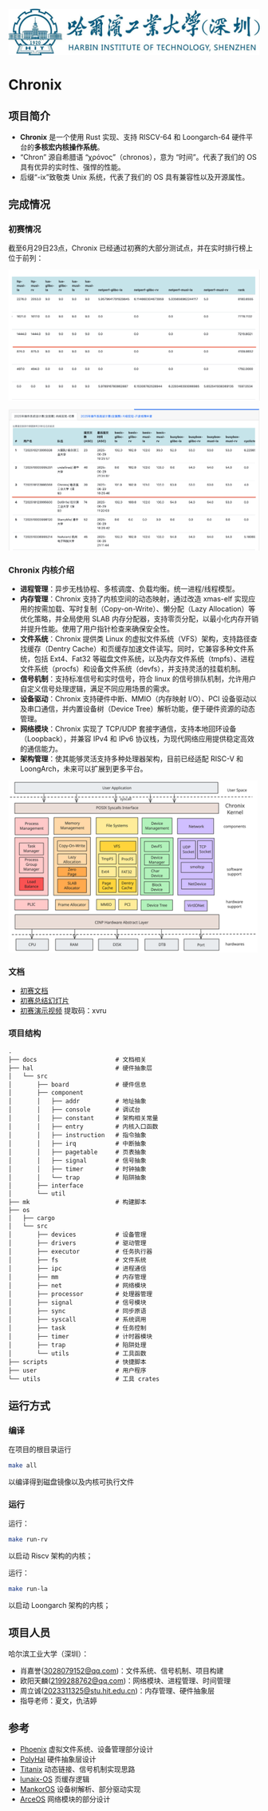 ![hitsz](./docs/assets/hitsz.jpg)

# Chronix

## 项目简介

- **Chronix** 是一个使用 Rust 实现、支持 RISCV-64 和 Loongarch-64 硬件平台的**多核宏内核操作系统**。
- “Chron” 源自希腊语 “χρόνος”（chronos），意为 “时间”。代表了我们的 OS 具有优异的实时性、强悍的性能。
- 后缀“-ix”致敬类 Unix 系统，代表了我们的 OS 具有兼容性以及开源属性。

## 完成情况

### 初赛情况

截至6月29日23点，Chronix 已经通过初赛的大部分测试点，并在实时排行榜上位于前列：

![leader-board-rank](./docs/assets/leader-board-rank-6-30.png)

![leader-board](./docs/assets/leader-board-6-30.png)



### Chronix 内核介绍

- **进程管理**：异步无栈协程、多核调度、负载均衡。统一进程/线程模型。
- **内存管理**：Chronix 支持了内核空间的动态映射，通过改造 xmas-elf 实现应用的按需加载、写时复制（Copy-on-Write）、懒分配（Lazy Allocation）等优化策略，并全局使用 SLAB 内存分配器，支持零页分配，以最小化内存开销并提升性能。使用了用户指针检查来确保安全性。
- **文件系统**：Chronix 提供类 Linux 的虚拟文件系统（VFS）架构，支持路径查找缓存（Dentry Cache）和页缓存加速文件读写。同时，它兼容多种文件系统，包括 Ext4、Fat32 等磁盘文件系统，以及内存文件系统（tmpfs）、进程文件系统（procfs）和设备文件系统（devfs），并支持灵活的挂载机制。
- **信号机制**：支持标准信号和实时信号，符合 linux 的信号排队机制，允许用户自定义信号处理逻辑，满足不同应用场景的需求。
- **设备驱动**：Chronix 支持硬件中断、MMIO（内存映射 I/O）、PCI 设备驱动以及串口通信，并内置设备树（Device Tree）解析功能，便于硬件资源的动态管理。
- **网络模块**：Chronix 实现了 TCP/UDP 套接字通信，支持本地回环设备（Loopback），并兼容 IPv4 和 IPv6 协议栈，为现代网络应用提供稳定高效的通信能力。
- **架构管理**：使其能够灵活支持多种处理器架构，目前已经适配 RISC-V 和 LoongArch，未来可以扩展到更多平台。

<img src="./docs/assets/chronix-arch.svg" alt="Chronix 内核架构" width="500"/>


### 文档

- [初赛文档](https://github.com/PACTHEMAN123/Chronix/blob/main/Chronix-%E5%88%9D%E8%B5%9B%E6%96%87%E6%A1%A3.pdf)
- [初赛总结幻灯片](https://github.com/PACTHEMAN123/Chronix/blob/main/Chronix-%E5%88%9D%E8%B5%9BPPT.pdf)
- [初赛演示视频](https://pan.baidu.com/s/1byWv4IZ0vpMvu4rNXoEllA) 提取码：xvru

### 项目结构

```
.
├── docs                      # 文档相关
├── hal                       # 硬件抽象层
│   └── src                   
│       ├── board             # 硬件信息
│       ├── component
│       │   ├── addr          # 地址抽象
│       │   ├── console       # 调试台
│       │   ├── constant      # 架构相关常量
│       │   ├── entry         # 内核入口函数
│       │   ├── instruction   # 指令抽象
│       │   ├── irq           # 中断抽象
│       │   ├── pagetable     # 页表抽象
│       │   ├── signal        # 信号抽象
│       │   ├── timer         # 时钟抽象
│       │   └── trap          # 陷阱抽象
│       ├── interface
│       └── util
├── mk                        # 构建脚本
├── os
│   ├── cargo
│   └── src
│       ├── devices           # 设备管理
│       ├── drivers           # 驱动管理
│       ├── executor          # 任务执行器
│       ├── fs                # 文件系统
│       ├── ipc               # 进程通信
│       ├── mm                # 内存管理
│       ├── net               # 网络模块
│       ├── processor         # 处理器管理
│       ├── signal            # 信号模块
│       ├── sync              # 同步原语
│       ├── syscall           # 系统调用
│       ├── task              # 任务控制
│       ├── timer             # 计时器模块
│       ├── trap              # 陷阱处理
│       └── utils             # 工具函数
├── scripts                   # 快捷脚本
├── user                      # 用户程序
└── utils                     # 工具 crates
```

## 运行方式

### 编译
在项目的根目录运行

```bash
make all
```

以编译得到磁盘镜像以及内核可执行文件

### 运行

运行：

```bash
make run-rv
```

以启动 Riscv 架构的内核；

运行：

```bash
make run-la
```

以启动 Loongarch 架构的内核；

## 项目人员

哈尔滨工业大学（深圳）：
- 肖嘉誉(3028079152@qq.com)：文件系统、信号机制、项目构建
- 欧阳天麟(2199288762@qq.com)：网络模块、进程管理、时间管理
- 周立诚(2023311325@stu.hit.edu.cn)：内存管理、硬件抽象层
- 指导老师：夏文，仇洁婷

## 参考

- [Phoenix](https://github.com/ChenRuiwei/Phoenix.git) 虚拟文件系统、设备管理部分设计
- [PolyHal](https://github.com/Byte-OS/polyhal.git) 硬件抽象层设计
- [Titanix](https://github.com/greenhandzpx/Titanix.git) 动态链接、信号机制实现思路
- [lunaix-OS](https://github.com/Minep/lunaix-os.git) 页缓存逻辑
- [MankorOS](https://github.com/mankoros/mankoros) 设备树解析、部分驱动实现
- [ArceOS](https://github.com/arceos-org/arceos) 网络模块的部分设计
